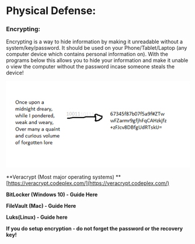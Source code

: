 # **Physical Defense:**

### **Encrypting:**

Encrypting is a way to hide information by making it unreadable without a system/key/password. It should be used on your Phone/Tablet/Laptop \(any computer device which contains personal information on\). With the programs below this allows you to hide your information and make it unable o view the computer without the password incase someone steals the device!

![](/assets/encryption.png)

**Veracrypt \(Most major operating systems\) **[https://veracrypt.codeplex.com/](https://veracrypt.codeplex.com/)

**BitLocker \(Windows 10\) - Guide Here**

**FileVault \(Mac\) - Guide Here**

**Luks\(Linux\) - Guide here**



**If you do setup encryption - do not forget the password or the recovery key!**

